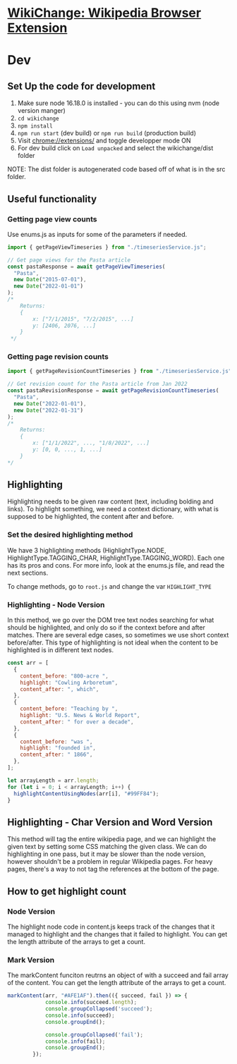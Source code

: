# [WikiChange: Wikipedia Browser Extension](https://sukritsangvong.github.io/wp-browser-extension/)


# Dev

## Set Up the code for development

1. Make sure node 16.18.0 is installed - you can do this using nvm (node version manger)
2. `cd wikichange`
3. `npm install`
4. `npm run start` (dev build) or `npm run build` (production build)
5. Visit [chrome://extensions/](chrome://extensions/) and toggle developper mode ON
6. For dev build click on `Load unpacked` and select the wikichange/dist folder

NOTE: The dist folder is autogenerated code based off of what is in the src folder.

## Useful functionality

### Getting page view counts

Use enums.js as inputs for some of the parameters if needed.

```javascript
import { getPageViewTimeseries } from "./timeseriesService.js";

// Get page views for the Pasta article
const pastaResponse = await getPageViewTimeseries(
  "Pasta",
  new Date("2015-07-01"),
  new Date("2022-01-01")
);
/*
    Returns:
    {
        x: ["7/1/2015", "7/2/2015", ...]
        y: [2406, 2076, ...]
    }
 */
```

### Getting page revision counts

```javascript
import { getPageRevisionCountTimeseries } from "./timeseriesService.js";

// Get revision count for the Pasta article from Jan 2022
const pastaRevisionResponse = await getPageRevisionCountTimeseries(
  "Pasta",
  new Date("2022-01-01"),
  new Date("2022-01-31")
);
/*
    Returns:
    {
        x: ["1/1/2022", ..., "1/8/2022", ...]
        y: [0, 0, ..., 1, ...]
    }
*/
```

## Highlighting

Highlighting needs to be given raw content (text, including bolding and links). To highlight something, we need a context dictionary, with what is supposed to be highlighted, the content after and before. 

### Set the desired highlighting method

We have 3 highlighting methods (HighlightType.NODE, HighlightType.TAGGING_CHAR, HighlightType.TAGGING_WORD). Each one has its pros and cons. For more info, look at the enums.js file, and read the next sections.

To change methods, go to ```root.js``` and change the var ```HIGHLIGHT_TYPE```

### Highlighting - Node Version

In this method, we go over the DOM tree text nodes searching for what should be highlighted, and only do so if the context before and after matches. There are several edge cases, so sometimes we use short context before/after. This type of highlighting is not ideal when the content to be highlighted is in different text nodes.

```javascript
const arr = [
  {
    content_before: "800-acre ",
    highlight: "Cowling Arboretum",
    content_after: ", which",
  },
  {
    content_before: "Teaching by ",
    highlight: "U.S. News & World Report",
    content_after: " for over a decade",
  },
  {
    content_before: "was ",
    highlight: "founded in",
    content_after: " 1866",
  },
];

let arrayLength = arr.length;
for (let i = 0; i < arrayLength; i++) {
  highlightContentUsingNodes(arr[i], "#99FF84");
}
```

## Highlighting - Char Version and Word Version

This method will tag the entire wikipedia page, and we can highlight the given text by setting some CSS matching the given class. We can do highlighting in one pass, but it may be slower than the node version, however shouldn't be a problem in regular Wikipedia pages. For heavy pages, there's a way to not tag the references at the bottom of the page. 

## How to get highlight count

### Node Version
The highlight node code in content.js keeps track of the changes that it managed to highlight and the changes that it failed to highlight. You can get the length attribute of the arrays to get a count. 

### Mark Version
The markContent funciton reutrns an object of with a succeed and fail array of the content. You can get the length attribute of the arrays to get a count. 

```javascript
markContent(arr, "#AFE1AF").then(({ succeed, fail }) => {
            console.info(succeed.length);
            console.groupCollapsed('succeed');
            console.info(succeed);
            console.groupEnd();

            console.groupCollapsed('fail');
            console.info(fail);
            console.groupEnd();
        });
```

